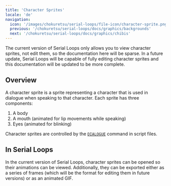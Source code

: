 ```yaml
---
title: 'Character Sprites'
locale: 'de'
navigation:
  icon: '/images/chokuretsu/serial-loops/file-icon/character-sprite.png'
  previous: '/chokuretsu/serial-loops/docs/graphics/backgrounds'
  next: '/chokuretsu/serial-loops/docs/graphics/chibis'
---
```


The current version of Serial Loops only allows you to view character sprites, not edit them, so the documentation here will be sparse.
In a future update, Serial Loops will be capable of fully editing character sprites and this documentation will be updated to be more complete.

## Overview

A character sprite is a sprite representing a character that is used in dialogue when speaking to that character. Each sprite has three components:

1. A body
2. A mouth (animated for lip movements while speaking)
3. Eyes (animated for blinking)

Character sprites are controlled by the [`DIALOGUE`](../scripts/commands#dialogue) command in script files.

## In Serial Loops
In the current version of Serial Loops, character sprites can be opened so their animations can be viewed. Additionally, they can be exported either
as a series of frames (which will be the format for editing them in future versions) or as an animated GIF.